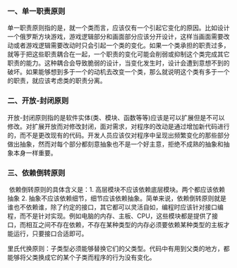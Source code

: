 ### 一、单一职责原则

​	单一职责原则指的是，就一个类而言，应该仅有一个引起它变化的原因。比如设计一个俄罗斯方块游戏，游戏逻辑部分和画面部分应该分开设计，这样当画面需要改动或者游戏逻辑需要改动时只会引起一个类的变化。
​	如果一个类承担的职责过多，就等于把这些职责耦合在一起，一个职责的变化可能会削弱或抑制这个类完成其它职责的能力。这种耦合会导致脆弱的设计，当变化发生时，设计会遭到意想不到的破坏。如果能够想到多于一个的动机去改变一个类，那么就说明这个类有多于一个的职责，就应该考虑类的职责分离。

### 二、开放-封闭原则

​	开放-封闭原则指的是软件实体(类、模块、函数等等)应该是可以扩展但是不可以修改。对扩展开放而对修改封闭，面对需求，对程序的改动是通过增加新代码进行的，而不是更改现有的代码。
​	开发人员应该仅对程序中呈现出频繁变化的那些部分做出抽象，然而对每个部分都刻意抽象也不是一个好主意，拒绝不成熟的抽象和抽象本身一样重要。

### 三、依赖倒转原则

​	依赖倒转原则的具体含义是：1. 高层模块不应该依赖底层模块。两个都应该依赖抽象  2. 抽象不应该依赖细节，细节应该依赖抽象。简单来说，依赖倒转原则就是谁也不依赖谁，除了约定的接口，其它都可以灵活自如，编程时应该针对接口编程，而不是针对实现。例如电脑的内存、主板、CPU，这些模块都是提供了接口，而相互之间不存在依赖，不存在某种类型的内存必须要依赖某种类型的主板才能运行，只要接口合适即可。

​	里氏代换原则：子类型必须能够替换它们的父类型。代码中有用到父类的地方，都能够将父类换成它的某个子类而程序的行为没有变化。	